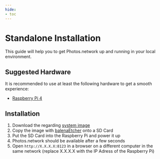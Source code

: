 ```yaml
---
hide:
- toc
---
```

# Standalone Installation

This guide will help you to get Photos.network up and running in your local environment.

## Suggested Hardware
It is recommended to use at least the following hardware to get a smooth experience:

 - [Raspberry Pi 4](https://www.raspberrypi.org/products/)

## Installation

1. Download the regarding [system image]()
2. Copy the image with [balenaEtcher](https://www.balena.io/etcher/) onto a SD Card
3. Put the SD Card into the Raspberry Pi and power it up
4. Photos.network should be available after a few seconds
5. Open `http://X.X.X.X:8123` in a browser on a different computer in the same network
   (replace X.X.X.X with the IP Adress of the Raspberry Pi)

